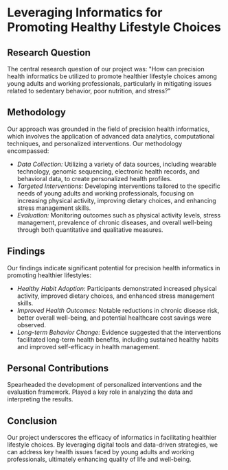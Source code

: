 # Leveraging Informatics for Promoting Healthy Lifestyle Choices

## Research Question
The central research question of our project was: "How can precision health informatics be utilized to promote healthier lifestyle choices among young adults and working professionals, particularly in mitigating issues related to sedentary behavior, poor nutrition, and stress?"

## Methodology
Our approach was grounded in the field of precision health informatics, which involves the application of advanced data analytics, computational techniques, and personalized interventions. Our methodology encompassed:

- *Data Collection:* Utilizing a variety of data sources, including wearable technology, genomic sequencing, electronic health records, and behavioral data, to create personalized health profiles.
- *Targeted Interventions:* Developing interventions tailored to the specific needs of young adults and working professionals, focusing on increasing physical activity, improving dietary choices, and enhancing stress management skills.
- *Evaluation:* Monitoring outcomes such as physical activity levels, stress management, prevalence of chronic diseases, and overall well-being through both quantitative and qualitative measures.

## Findings
Our findings indicate significant potential for precision health informatics in promoting healthier lifestyles:

- *Healthy Habit Adoption:* Participants demonstrated increased physical activity, improved dietary choices, and enhanced stress management skills.
- *Improved Health Outcomes:* Notable reductions in chronic disease risk, better overall well-being, and potential healthcare cost savings were observed.
- *Long-term Behavior Change:* Evidence suggested that the interventions facilitated long-term health benefits, including sustained healthy habits and improved self-efficacy in health management.

## Personal Contributions
 Spearheaded the development of personalized interventions and the evaluation framework. Played a key role in analyzing the data and interpreting the results.

## Conclusion
Our project underscores the efficacy of informatics in facilitating healthier lifestyle choices. By leveraging digital tools and data-driven strategies, we can address key health issues faced by young adults and working professionals, ultimately enhancing quality of life and well-being.

